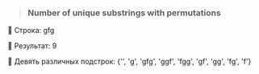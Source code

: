 > ### Number of unique substrings with permutations
:snake:
        Строка: gfg

:snake:
        Результат: 9

:snake:
        Девять различных подстрок: {'', 'g', 'gfg', 'ggf', 'fgg', 'gf', 'gg', 'fg', 'f'}
